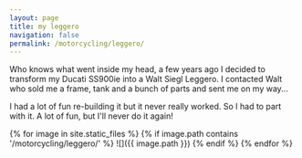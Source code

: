 ```yaml
---
layout: page
title: my leggero
navigation: false
permalink: /motorcycling/leggero/
---
```


Who knows what went inside my head, a few years ago I decided to transform my Ducati SS900ie into a Walt Siegl Leggero. I contacted Walt who sold me a frame, tank and a bunch of parts and sent me on my way...

I had a lot of fun re-building it but it never really worked. So I had to part with it. A lot of fun, but I'll never do it again!

{% for image in site.static_files %}
    {% if image.path contains '/motorcycling/leggero/' %}
![]({{ image.path }})
    {% endif %}
{% endfor %}

